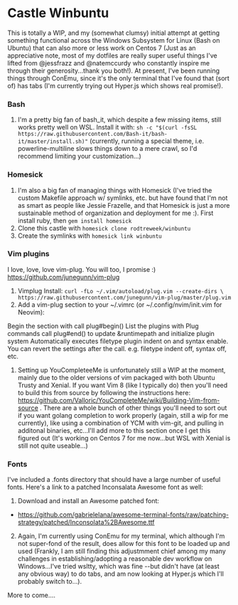 # Castle Winbuntu

This is totally a WIP, and my (somewhat clumsy) initial attempt at getting something functional across the Windows Subsystem for Linux (Bash on Ubuntu) that can also more or less work on Centos 7 (Just as an appreciative note, most of my dotfiles are really super useful things I've lifted from @jessfrazz and @natemccurdy who constantly inspire me through their generosity...thank you both!). At present, I've been running things through ConEmu, since it's the only terminal that I've found that (sort of) has tabs (I'm currently trying out Hyper.js which shows real promise!).
### Bash

1. I'm a pretty big fan of bash_it, which despite a few missing items, still works pretty well on WSL.  Install it with: `sh -c "$(curl -fsSL https://raw.githubusercontent.com/Bash-it/bash-it/master/install.sh)"` (currently, running a special theme, i.e. powerline-multiline slows things down to a mere crawl, so I'd recommend limiting your customization...)


### Homesick

1. I'm also a big fan of managing things with Homesick (I've tried the custom Makefile approach w/ symlinks, etc. but have found that I'm not as smart as people like Jessie Frazelle, and that Homesick is just a more sustainable method of organization and deployment for me :). First install ruby, then `gem install homesick`
1. Clone this castle with `homesick clone rodtreweek/winbuntu`
1. Create the symlinks with `homesick link winbuntu`

### Vim plugins

I love, love, love vim-plug. You will too, I promise :)
https://github.com/junegunn/vim-plug

1. Vimplug Install: `curl -fLo ~/.vim/autoload/plug.vim --create-dirs \
    https://raw.githubusercontent.com/junegunn/vim-plug/master/plug.vim`
1. Add a vim-plug section to your ~/.vimrc (or ~/.config/nvim/init.vim for Neovim):

Begin the section with call plug#begin()
List the plugins with Plug commands
call plug#end() to update &runtimepath and initialize plugin system
Automatically executes filetype plugin indent on and syntax enable. You can revert the settings after the call. e.g. filetype indent off, syntax off, etc.
1. Setting up YouCompleteeMe is unfortunately still a WIP at the moment, mainly due to the older versions of vim packaged with both Ubuntu Trusty and Xenial. If you want Vim 8 (like I typically do) then you'll need to build this from source by following the instructions here: https://github.com/Valloric/YouCompleteMe/wiki/Building-Vim-from-source . There are a whole bunch of other things you'll need to sort out if you want golang completion to work properly (again, still a wip for me currently), like using a combination of YCM with vim-git, and pulling in additonal binaries, etc...I'll add more to this section once I get this figured out (It's working on Centos 7 for me now...but WSL with Xenial is still not quite useable...)
    

### Fonts

I've included a .fonts directory that should have a large number of useful fonts.  Here's a link to a patched Inconsalata Awesome font as well:

1. Download and install an Awesome patched font:
  * <https://github.com/gabrielelana/awesome-terminal-fonts/raw/patching-strategy/patched/Inconsolata%2BAwesome.ttf>
2. Again, I'm currently using ConEmu for my terminal, which although I'm not super-fond of the result, does allow for this font to be loaded up and used (Frankly, I am still finding this adjustmment chief among my many challenges in establishing/adopting a reasonable dev workflow on Windows...I've tried wsltty, which was fine --but didn't have (at least any obvious way) to do tabs, and am now looking at Hyper.js which I'll probably switch to...).



More to come....

